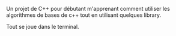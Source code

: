 Un projet de C++ pour débutant m'apprenant comment utiliser les algorithmes de bases de c++ tout en utilisant quelques library.

Tout se joue dans le terminal.
